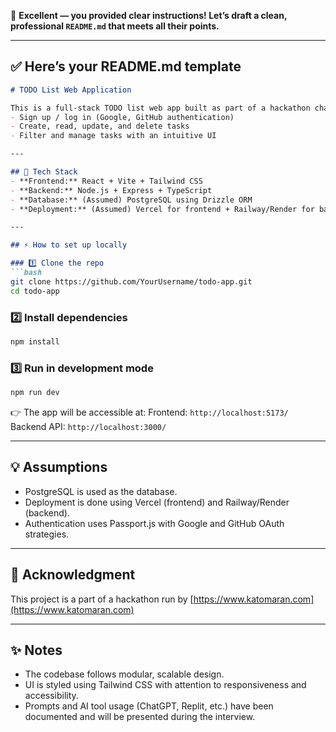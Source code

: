 💯 **Excellent — you provided clear instructions! Let’s draft a clean, professional `README.md` that meets all their points.**

---

## ✅ **Here’s your README.md template**

````markdown
# TODO List Web Application

This is a full-stack TODO list web app built as part of a hackathon challenge. The app allows users to:
- Sign up / log in (Google, GitHub authentication)
- Create, read, update, and delete tasks
- Filter and manage tasks with an intuitive UI

---

## 🚀 Tech Stack
- **Frontend:** React + Vite + Tailwind CSS
- **Backend:** Node.js + Express + TypeScript
- **Database:** (Assumed) PostgreSQL using Drizzle ORM
- **Deployment:** (Assumed) Vercel for frontend + Railway/Render for backend

---

## ⚡ How to set up locally

### 1️⃣ Clone the repo
```bash
git clone https://github.com/YourUsername/todo-app.git
cd todo-app
````

### 2️⃣ Install dependencies

```bash
npm install
```

### 3️⃣ Run in development mode

```bash
npm run dev
```

👉 The app will be accessible at:
Frontend: `http://localhost:5173/`
Backend API: `http://localhost:3000/`

---

## 💡 Assumptions

* PostgreSQL is used as the database.
* Deployment is done using Vercel (frontend) and Railway/Render (backend).
* Authentication uses Passport.js with Google and GitHub OAuth strategies.

---

## 🙌 Acknowledgment

This project is a part of a hackathon run by [https://www.katomaran.com](https://www.katomaran.com)

---

## ✨ Notes

* The codebase follows modular, scalable design.
* UI is styled using Tailwind CSS with attention to responsiveness and accessibility.
* Prompts and AI tool usage (ChatGPT, Replit, etc.) have been documented and will be presented during the interview.

```

